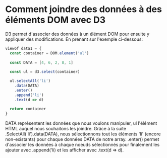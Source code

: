 # Comment joindre des données à des éléments DOM avec D3

D3 permet d'associer des données à un élément DOM pour ensuite y appliquer des modifications.
En prenant sur l'exemple ci-dessous:

```js
viewof data1 = {
  const container = DOM.element('ul')
  
  const DATA = [4, 6, 2, 8, 1]
  
  const ul = d3.select(container)

  ul.selectAll('li')
    .data(DATA)
    .enter()
    .append('li')
    .text(d => d)
  
  return container
}
```

DATA représentent les données que nous voulons manipuler, ul l'élément HTML auquel nous souhaitons les joindre.
Grâce à la suite .SelectAll('li').data(DATA), nous sélectionnons tout les éléments 'li' (encore non-existants) pour chaque données DATA de notre array.
.enter() permet d'associer les données à chaque noeuds sélectionnés pour finalement les ajouter avec .append('li) et les afficher avec .text(d => d). 
